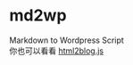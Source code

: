 # md2wp
Markdown to Wordpress Script  
你也可以看看 [html2blog.js](https://github.com/University-Of-Fool/html2blog.js)
